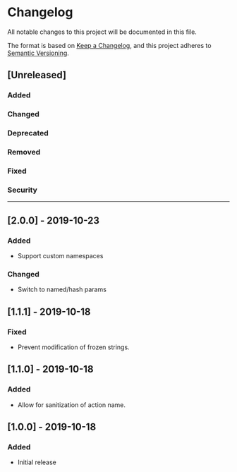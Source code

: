# Changelog
All notable changes to this project will be documented in this file.

The format is based on [Keep a Changelog](https://keepachangelog.com/en/1.0.0/),
and this project adheres to [Semantic Versioning](https://semver.org/spec/v2.0.0.html).

## [Unreleased]
### Added
### Changed
### Deprecated
### Removed
### Fixed
### Security

---

## [2.0.0] - 2019-10-23
### Added
- Support custom namespaces
### Changed
- Switch to named/hash params

## [1.1.1] - 2019-10-18
### Fixed
- Prevent modification of frozen strings.

## [1.1.0] - 2019-10-18
### Added
- Allow for sanitization of action name.

## [1.0.0] - 2019-10-18
### Added
- Initial release
